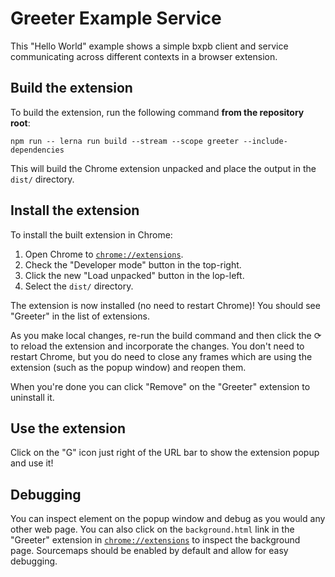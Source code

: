 # Greeter Example Service

This "Hello World" example shows a simple bxpb client and service communicating across different
contexts in a browser extension.

## Build the extension

To build the extension, run the following command **from the repository root**:

```shell
npm run -- lerna run build --stream --scope greeter --include-dependencies
```

This will build the Chrome extension unpacked and place the output in the `dist/` directory.

## Install the extension

To install the built extension in Chrome:

1. Open Chrome to [`chrome://extensions`](chrome://extensions).
1. Check the "Developer mode" button in the top-right.
1. Click the new "Load unpacked" button in the lop-left.
1. Select the `dist/` directory.

The extension is now installed (no need to restart Chrome)! You should see "Greeter" in the list of
extensions.

As you make local changes, re-run the build command and then click the ⟳ to reload the extension
and incorporate the changes. You don't need to restart Chrome, but you do need to close any frames
which are using the extension (such as the popup window) and reopen them.

When you're done you can click "Remove" on the "Greeter" extension to uninstall it.

## Use the extension

Click on the "G" icon just right of the URL bar to show the extension popup and use it!

## Debugging

You can inspect element on the popup window and debug as you would any other web page. You can also
click on the `background.html` link in the "Greeter" extension in
[`chrome://extensions`](chrome://extensions) to inspect the background page. Sourcemaps should be
enabled by default and allow for easy debugging.